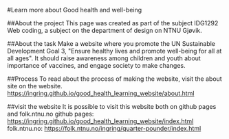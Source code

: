 #Learn more about Good health and well-being

##About the project
This page was created as part of the subject IDG1292 Web coding, a subject on the department of design on NTNU Gjøvik. 

##About the task
Make a website where you promote the UN Sustainable Development Goal 3, "Ensure healthy lives and promote well-being for all at all ages". 
It should raise awareness among children and youth about importance of vaccines, and engage society to make changes.

##Process
To read about the process of making the website, visit the about site on the website.  
https://ingring.github.io/good_health_learning_website/about.html

##visit the website
It is possible to visit this website both on github pages and folk.ntnu.no
github pages: https://ingring.github.io/good_health_learning_website/index.html
folk.ntnu.no: https://folk.ntnu.no/ingring/quarter-pounder/index.html